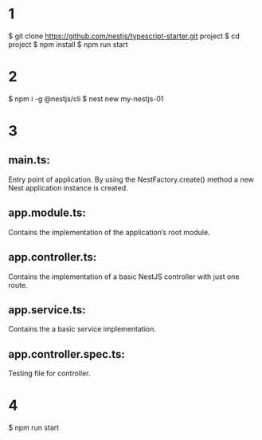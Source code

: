 # 1
$ git clone https://github.com/nestjs/typescript-starter.git project
$ cd project
$ npm install
$ npm run start

# 2
$ npm i -g @nestjs/cli
$ nest new my-nestjs-01


# 3
## main.ts: 
Entry point of application. 
By using the NestFactory.create() method a new Nest application instance is created.

## app.module.ts: 
Contains the implementation of the application’s root module.

## app.controller.ts: 
Contains the implementation of a basic NestJS controller with just one route.

## app.service.ts: 
Contains the a basic service implementation.

## app.controller.spec.ts: 
Testing file for controller.

# 4
$ npm run start
